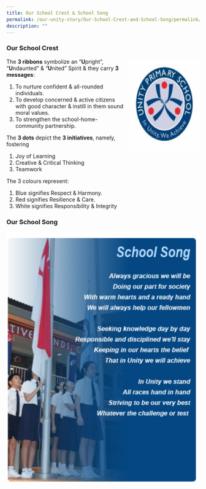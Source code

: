 ```yaml
---
title: Our School Crest & School Song
permalink: /our-unity-story/Our-School-Crest-and-School-Song/permalink/
description: ""
---
```

### **Our School Crest**

<img src="/images/Unityprilogo.png" style="width:183px;height:240px;margin-left:15px;" align = "right">

The **3 ribbons** symbolize an “**U**pright”, “**U**ndaunted” & “**U**nited” Spirit & they carry **3 messages**:

1.  To nurture confident & all-rounded individuals.
2.  To develop concerned & active citizens with good character & instill in them sound moral values.
3.  To strengthen the school-home-community partnership.


The **3 dots** depict the **3 initiatives**, namely, fostering

1.  Joy of Learning
2.  Creative & Critical Thinking
3.  Teamwork

The 3 colours represent:

1.  Blue signifies Respect & Harmony.
2.  Red signifies Resilience & Care.
3.  White signifies Responsibility & Integrity

### **Our School Song**

![](/images/SchoolSong.png)